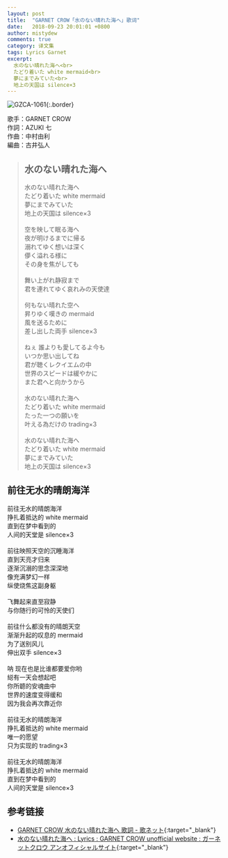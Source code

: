 ```yaml
---
layout: post
title:  "GARNET CROW「水のない晴れた海へ」歌词"
date:   2018-09-23 20:01:01 +0800
author: mistydew
comments: true
category: 译文集
tags: Lyrics Garnet
excerpt:
  水のない晴れた海へ<br>
  たどり着いた white mermaid<br>
  夢にまでみていた<br>
  地上の天国は silence×3
---
```

![GZCA-1061](https://ganekuro.github.io/images/discography/album/GZCA-1061.jpg){:.border}

歌手：GARNET CROW<br>
作詞：AZUKI 七<br>
作曲：中村由利<br>
編曲：古井弘人

<blockquote class="original">
  <h2>水のない晴れた海へ</h2>
  <p>
    水のない晴れた海へ<br>
    たどり着いた white mermaid<br>
    夢にまでみていた<br>
    地上の天国は silence×3<br>
    <br>
    空を映して眠る海へ<br>
    夜が明けるまでに帰る<br>
    溺れてゆく想いは深く<br>
    儚く溢れる様に<br>
    その身を焦がしても<br>
    <br>
    舞い上がれ静寂まで<br>
    君を連れてゆく哀れみの天使達<br>
    <br>
    何もない晴れた空へ<br>
    昇りゆく嘆きの mermaid<br>
    風を送るために<br>
    差し出した両手 silence×3<br>
    <br>
    ねぇ 誰よりも愛してるよ今も<br>
    いつか思い出してね<br>
    君が聴くレクイエムの中<br>
    世界のスピードは緩やかに<br>
    また君へと向かうから<br>
    <br>
    水のない晴れた海へ<br>
    たどり着いた white mermaid<br>
    たった一つの願いを<br>
    叶える為だけの trading×3<br>
    <br>
    水のない晴れた海へ<br>
    たどり着いた white mermaid<br>
    夢にまでみていた<br>
    地上の天国は silence×3
  </p>
</blockquote>

<div class="translation">
  <h2>前往无水的晴朗海洋</h2>
  <p>
    前往无水的晴朗海洋<br>
    挣扎着抵达的 white mermaid<br>
    直到在梦中看到的<br>
    人间的天堂是 silence×3<br>
    <br>
    前往映照天空的沉睡海洋<br>
    直到天亮才归来<br>
    逐渐沉溺的思念深深地<br>
    像充满梦幻一样<br>
    纵使烧焦这副身躯<br>
    <br>
    飞舞起来直至寂静<br>
    与你随行的可怜的天使们<br>
    <br>
    前往什么都没有的晴朗天空<br>
    渐渐升起的叹息的 mermaid<br>
    为了送别风儿<br>
    伸出双手 silence×3<br>
    <br>
    呐 现在也是比谁都要爱你哟<br>
    縂有一天会想起吧<br>
    你所聼的安魂曲中<br>
    世界的速度变得缓和<br>
    因为我会再次靠近你<br>
    <br>
    前往无水的晴朗海洋<br>
    挣扎着抵达的 white mermaid<br>
    唯一的愿望<br>
    只为实现的 trading×3<br>
    <br>
    前往无水的晴朗海洋<br>
    挣扎着抵达的 white mermaid<br>
    直到在梦中看到的<br>
    人间的天堂是 silence×3
  </p>
</div>

## 参考链接

* [GARNET CROW 水のない晴れた海へ 歌詞 - 歌ネット](https://www.uta-net.com/song/20148/){:target="_blank"}
* [水のない晴れた海へ : Lyrics : GARNET CROW unofficial website : ガーネットクロウ アンオフィシャルサイト](https://ganekuro.github.io/lyrics/original/Mizu-no-Nai-Hareta-Umi-e.html){:target="_blank"}
